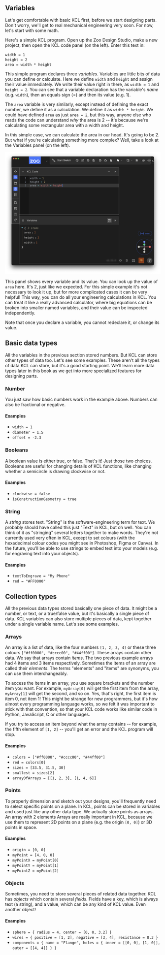 ## Variables
<!-- toc -->

Let's get comfortable with basic KCL first, before we start designing parts. Don't worry, we'll get to real mechanical engineering very soon. For now, let's start with some math.

Here's a simple KCL program. Open up the Zoo Design Studio, make a new project, then open the KCL code panel (on the left). Enter this text in:

```kcl
width = 1
height = 2
area = width * height
```

This simple program declares three _variables_. Variables are little bits of data you can define or calculate. Here we define `width` and `height` and assign their value immediately. We write their value right in there, as `width = 1` and `height = 2`. You can see that a variable declaration has the variable's _name_ (e.g. `width`), then an equals sign (=) and then its value (e.g. 1).

The `area` variable is very similarly, except instead of defining the exact number, we define it as a calculation. We define it as `width * height`. We could have defined `area` as just `area = 2`, but this way, anyone else who reads the code can understand _why_ the area is 2 -- it's because we're calculating some rectangular area with a width and height.

In this simple case, we can calculate the area in our head. It's going to be 2. But what if you're calculating something more complex? Well, take a look at the Variables panel (on the left).

![Result of running program 1](images/static/1.png)

This panel shows every variable and its value. You can look up the value of `area` here. It's 2, just like we expected. For this simple example it's not necessary to look it up, but for more complicated cases it can be very helpful! This way, you can do all your engineering calculations in KCL. You can treat it like a really advanced calculator, where big equations can be broken into smaller named variables, and their value can be inspected independently.

Note that once you declare a variable, you cannot redeclare it, or change its value.

## Basic data types

All the variables in the previous section stored numbers. But KCL can store other types of data too. Let's see some examples. These aren't all the types of data KCL can store, but it's a good starting point. We'll learn more data types later in this book as we get into more specialized features for designing parts.

### Number

You just saw how basic numbers work in the example above. Numbers can also be fractional or negative.

#### Examples

 - `width = 1`
 - `diameter = 1.5`
 - `offset = -2.3`

### Booleans

A boolean value is either true, or false. That's it! Just those two choices. Booleans are useful for changing details of KCL functions, like changing whether a semicircle is drawing clockwise or not.

#### Examples

 - `clockwise = false`
 - `isConstructionGeometry = true`

### String

A _string_ stores text. "String" is the software-engineering term for text. We probably should have called this just "Text" in KCL, but oh well. You can think of it as "stringing" several letters together to make words. They're not currently used very often in KCL, except to set colours (with the hexadecimal colour codes you might see in Photoshop, Figma or Canva). In the future, you'll be able to use strings to embed text into your models (e.g. for engraving text into your objects).

#### Examples

 - `textToEngrave = "My Phone"`
 - `red = "#FF0000"`

## Collection types

All the previous data types stored basically one piece of data. It might be a number, or text, or a true/false value, but it's basically a single piece of data. KCL variables can also store multiple pieces of data, kept together under a single variable name. Let's see some examples.

### Arrays

An array is a list of data, like the four numbers `[1, 2, 3, 4]` or these three colours `["#ff0000", "#cccc00", "#44ff00"]`. These arrays contain other data. We say that arrays contain _items_. The two previous example arrays had 4 items and 3 items respectively. Sometimes the items of an array are called their _elements_. The terms "elements" and "items" are synonyms, you can use them interchangeably. 

To access the items in an array, you use square brackets and the number item you want. For example, `myArray[0]` will get the first item from the array, `myArray[1]` will get the second, and so on. Yes, that's right, the first item is item 0, not item 1! This might be strange for new programmers, but it's how almost every programming language works, so we felt it was important to stick with that convention, so that your KCL code works like similar code in Python, JavaScript, C or other languages.

If you try to access an item beyond what the array contains -- for example, the fifth element of `[1, 2]` -- you'll get an error and the KCL program will stop.

#### Examples

 - `colors = ["#ff0000", "#cccc00", "#44ff00"]`
 - `red = colors[0]`
 - `sizes = [33.5, 31.5, 30]`
 - `smallest = sizes[2]`
 - `arrayOfArrays = [[1, 2, 3], [1, 4, 6]]`

### Points

To properly dimension and sketch out your designs, you'll frequently need to select specific points on a plane. In KCL, points can be stored in variables and used just like any other data type. We actually store points as arrays. An array with 2 elements Arrays are really important in KCL, because we use them to represent 2D points on a plane (e.g. the origin `[0, 0]`) or 3D points in space.

#### Examples
 - `origin = [0, 0]`
 - `myPoint = [4, 0, 0]`
 - `myPointX = myPoint[0]`
 - `myPointY = myPoint[1]`
 - `myPointZ = myPoint[2]`

### Objects

Sometimes, you need to store several pieces of related data together. KCL has _objects_ which contain several _fields_. Fields have a key, which is always text (a string), and a value, which can be any kind of KCL value. Even another object!

#### Examples
 - `sphere = { radius = 4, center = [0, 0, 3.2] }`
 - `wires = { positive = [1, 2], negative = [3, 4], resistance = 0.3 }`
 - `components = { name = "Flange", holes = { inner = [[0, 0], [1, 0]], outer = [[4, 4]] } }`
